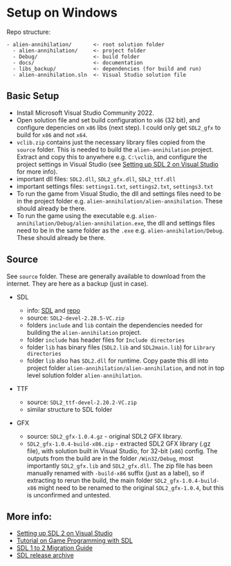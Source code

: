 # Setup on Windows

Repo structure:

```
- alien-annihilation/       <- root solution folder
  - alien-annihilation/     <- project folder
  - Debug/                  <- build folder
  - docs/                   <- documentation
  - libs_backup/            <- dependencies (for build and run)
  - alien-annihilation.sln  <- Visual Studio solution file
```

## Basic Setup

- Install Microsoft Visual Studio Community 2022.
- Open solution file and set build configuration to `x86` (32 bit), and configure depencies on `x86` libs (next step). I could only get `SDL2_gfx` to build for `x86` and not `x64`.
- `vclib.zip` contains just the necessary library files copied from the `source` folder. This is needed to build the `alien-annihilation` project. Extract and copy this to anywhere e.g. `C:\vclib`, and configure the project settings in Visual Studio (see [Setting up SDL 2 on Visual Studio](https://lazyfoo.net/tutorials/SDL/01_hello_SDL/windows/msvc2019/index.php) for more info).
- important dll files: `SDL2.dll`, `SDL2_gfx.dll`, `SDL2_ttf.dll`
- important settings files: `settings1.txt`, `settings2.txt`, `settings3.txt`
- To run the game from Visual Studio, the dll and settings files need to be in the project folder e.g. `alien-annihilation/alien-annihilation`. These should already be there.
- To run the game using the executable e.g. `alien-annihilation/Debug/alien-annihilation.exe`, the dll and settings files need to be in the same folder as the `.exe` e.g. `alien-annihilation/Debug`. These should already be there.

## Source

See `source` folder. These are generally available to download from the internet. They are here as a backup (just in case).

- SDL
  - info: [SDL](https://www.libsdl.org) and [repo](https://github.com/libsdl-org/SDL)
  - source: `SDL2-devel-2.28.5-VC.zip` 
  - folders `include` and `lib` contain the dependencies needed for building the `alien-annihilation` project.
  - folder `include` has header files for `Include directories`
  - folder `lib` has binary files (`SDL2.lib` and `SDL2main.lib`) for `Library directories`
  - folder `lib` also has `SDL2.dll` for runtime. Copy paste this dll into project folder `alien-annihilation/alien-annihilation`, and not in top level solution folder `alien-annihilation`.

- TTF
  - source: `SDL2_ttf-devel-2.20.2-VC.zip`
  - similar structure to SDL folder

- GFX 
  - source: `SDL2_gfx-1.0.4.gz` - original SDL2 GFX library.
  - `SDL2_gfx-1.0.4-build-x86.zip` - extracted SDL2 GFX library (.gz file), with solution built in Visual Studio, for 32-bit (`x86`) config. The outputs from the build are in the folder `/Win32/Debug`, most importantly `SDL2_gfx.lib` and `SDL2_gfx.dll`. The zip file has been manually renamed with `-build-x86` suffix (just as a label), so if extracting to rerun the build, the main folder `SDL2_gfx-1.0.4-build-x86` might need to be renamed to the original `SDL2_gfx-1.0.4`, but this is unconfirmed and untested.

## More info:

- [Setting up SDL 2 on Visual Studio](https://lazyfoo.net/tutorials/SDL/01_hello_SDL/windows/msvc2019/index.php)
- [Tutorial on Game Programming with SDL](https://lazyfoo.net/tutorials/SDL)
- [SDL 1 to 2 Migration Guide](https://wiki.libsdl.org/SDL2/MigrationGuide#Overview_of_new_features)
- [SDL release archive](https://www.libsdl.org/release)
